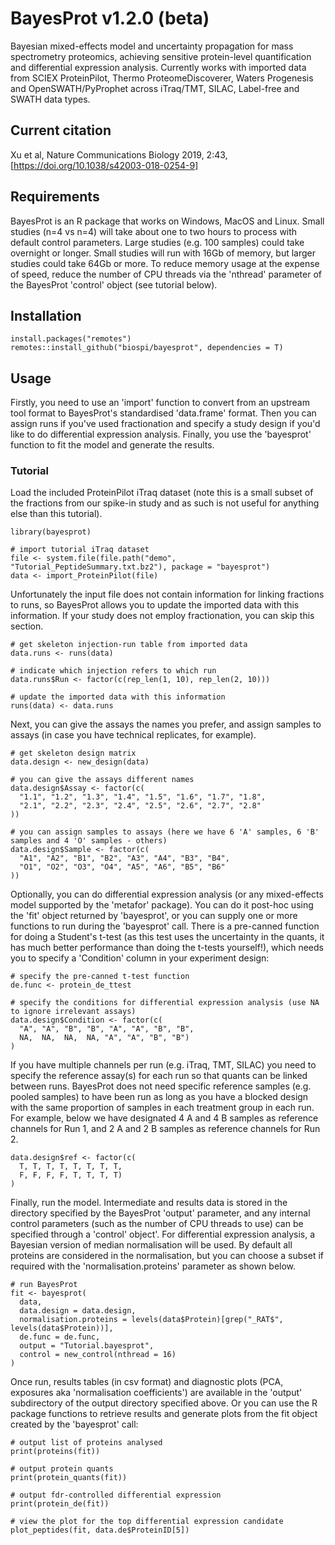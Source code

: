 # BayesProt v1.2.0 (beta)
Bayesian mixed-effects model and uncertainty propagation for mass spectrometry proteomics, achieving sensitive protein-level quantification and differential expression analysis. Currently works with imported data from SCIEX ProteinPilot, Thermo ProteomeDiscoverer, Waters Progenesis and OpenSWATH/PyProphet across iTraq/TMT, SILAC, Label-free and SWATH data types.

## Current citation
Xu et al, Nature Communications Biology 2019, 2:43, [https://doi.org/10.1038/s42003-018-0254-9]

## Requirements

BayesProt is an R package that works on Windows, MacOS and Linux. Small studies (n=4 vs n=4) will take about one to two hours to process with default control parameters. Large studies (e.g. 100 samples) could take overnight or longer. Small studies will run with 16Gb of memory, but larger studies could take 64Gb or more. To reduce memory usage at the expense of speed, reduce the number of CPU threads via the 'nthread' parameter of the BayesProt 'control' object (see tutorial below).

## Installation

```
install.packages("remotes")
remotes::install_github("biospi/bayesprot", dependencies = T)
```

## Usage

Firstly, you need to use an 'import' function to convert from an upstream tool format to BayesProt's standardised 'data.frame' format. Then you can assign runs if you've used fractionation and specify a study design if you'd like to do differential expression analysis. Finally, you use the 'bayesprot' function to fit the model and generate the results.

### Tutorial

Load the included ProteinPilot iTraq dataset (note this is a small subset of the fractions from our spike-in study and as such is not useful for anything else than this tutorial).

```
library(bayesprot)

# import tutorial iTraq dataset
file <- system.file(file.path("demo", "Tutorial_PeptideSummary.txt.bz2"), package = "bayesprot")
data <- import_ProteinPilot(file)
```

Unfortunately the input file does not contain information for linking fractions to runs, so BayesProt allows you to update the imported data with this information. If your study does not employ fractionation, you can skip this section.

```
# get skeleton injection-run table from imported data
data.runs <- runs(data)

# indicate which injection refers to which run
data.runs$Run <- factor(c(rep_len(1, 10), rep_len(2, 10)))

# update the imported data with this information
runs(data) <- data.runs
```

Next, you can give the assays the names you prefer, and assign samples to assays (in case you have technical replicates, for example).

```
# get skeleton design matrix
data.design <- new_design(data)

# you can give the assays different names
data.design$Assay <- factor(c(
  "1.1", "1.2", "1.3", "1.4", "1.5", "1.6", "1.7", "1.8",
  "2.1", "2.2", "2.3", "2.4", "2.5", "2.6", "2.7", "2.8"
))

# you can assign samples to assays (here we have 6 'A' samples, 6 'B' samples and 4 'O' samples - others)
data.design$Sample <- factor(c(
  "A1", "A2", "B1", "B2", "A3", "A4", "B3", "B4",
  "O1", "O2", "O3", "O4", "A5", "A6", "B5", "B6"
))
```

Optionally, you can do differential expression analysis (or any mixed-effects model supported by the 'metafor' package). You can do it post-hoc using the 'fit' object returned by 'bayesprot', or you can supply one or more functions to run during the 'bayesprot' call. There is a pre-canned function for doing a Student's t-test (as this test uses the uncertainty in the quants, it has much better performance than doing the t-tests yourself!), which needs you to specify a 'Condition' column in your experiment design:

```
# specify the pre-canned t-test function
de.func <- protein_de_ttest

# specify the conditions for differential expression analysis (use NA to ignore irrelevant assays)
data.design$Condition <- factor(c(
  "A", "A", "B", "B", "A", "A", "B", "B",
  NA,  NA,  NA,  NA, "A", "A", "B", "B")
)
```

If you have multiple channels per run (e.g. iTraq, TMT, SILAC) you need to specify the reference assay(s) for each run so that quants can be linked between runs. BayesProt does not need specific reference samples (e.g. pooled samples) to have been run as long as you have a blocked design with the same proportion of samples in each treatment group in each run. For example, below we have designated 4 A and 4 B samples as reference channels for Run 1, and 2 A and 2 B samples as reference channels for Run 2.

```
data.design$ref <- factor(c(
  T, T, T, T, T, T, T, T,
  F, F, F, F, T, T, T, T)
)
```

Finally, run the model. Intermediate and results data is stored in the directory specified by the BayesProt 'output' parameter, and any internal control parameters (such as the number of CPU threads to use) can be specified through a 'control' object'. For differential expression analysis, a Bayesian version of median normalisation will be used. By default all proteins are considered in the normalisation, but you can choose a subset if required with the 'normalisation.proteins' parameter as shown below.

```
# run BayesProt
fit <- bayesprot(
  data,
  data.design = data.design,
  normalisation.proteins = levels(data$Protein)[grep("_RAT$", levels(data$Protein))],
  de.func = de.func,
  output = "Tutorial.bayesprot",
  control = new_control(nthread = 16)
)
```

Once run, results tables (in csv format) and diagnostic plots (PCA, exposures aka 'normalisation coefficients') are available in the 'output' subdirectory of the output directory specified above. Or you can use the R package functions to retrieve results and generate plots from the fit object created by the 'bayesprot' call:

```
# output list of proteins analysed
print(proteins(fit))

# output protein quants
print(protein_quants(fit))

# output fdr-controlled differential expression
print(protein_de(fit))

# view the plot for the top differential expression candidate
plot_peptides(fit, data.de$ProteinID[5])
```
